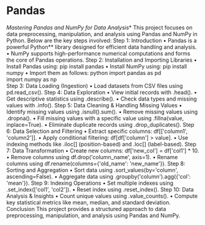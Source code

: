 # Pandas
*Mastering Pandas and NumPy for Data Analysis**
This project focuses on data preprocessing, manipulation, and analysis using Pandas and NumPy in Python. Below are the key steps involved:
Step 1: Introduction
•	Pandas is a powerful Python** library designed for efficient data handling and analysis.
•	NumPy supports high-performance numerical computations and forms the core of Pandas operations.
Step 2: Installation and Importing Libraries
•	Install Pandas using: pip install pandas
•	Install NumPy using: pip install numpy
•	Import them as follows:
python
import pandas as pd  
import numpy as np  
Step 3: Data Loading (Ingestion)
•	Load datasets from CSV files using pd.read_csv().
Step 4: Data Exploration
•	View initial records with .head().
•	Get descriptive statistics using .describe().
•	Check data types and missing values with .info().
Step 5: Data Cleaning & Handling Missing Values
•	Identify missing values using .isnull().sum().
•	Remove missing values using .dropna().
•	Fill missing values with a specific value using .fillna(value, inplace=True).
•	Eliminate duplicate records using .drop_duplicates().
Step 6: Data Selection and Filtering
•	Extract specific columns: df[['column1', 'column2']].
•	Apply conditional filtering: df[df['column'] > value].
•	Use indexing methods like .iloc[] (position-based) and .loc[] (label-based).
Step 7: Data Transformation
•	Create new columns: df['new_col'] = df['col1'] * 10.
•	Remove columns using df.drop('column_name', axis=1).
•	Rename columns using df.rename(columns={'old_name': 'new_name'}).
Step 8: Sorting and Aggregation
•	Sort data using .sort_values(by='column', ascending=False).
•	Aggregate data using .groupby('column').agg({'col': 'mean'}).
Step 9: Indexing Operations
•	Set multiple indexes using .set_index(['col1', 'col2']).
•	Reset index using .reset_index().
Step 10: Data Analysis & Insights
•	Count unique values using .value_counts().
•	Compute key statistical metrics like mean, median, and standard deviation.
Conclusion
This project provides a structured approach to data preprocessing, manipulation, and analysis using Pandas and NumPy. 

